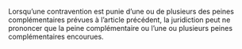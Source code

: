 Lorsqu’une contravention est punie d’une ou de plusieurs des peines complémentaires prévues à l’article précédent, la juridiction peut ne prononcer que la peine complémentaire ou l’une ou plusieurs peines complémentaires encourues.